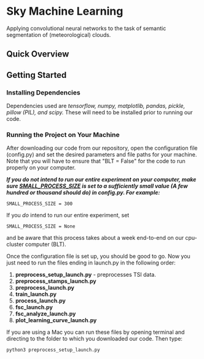 # Sky Machine Learning

Applying convolutional neural networks to the task of semantic segmentation of (meteorological) clouds. 


## Quick Overview



## Getting Started

### Installing Dependencies

Dependencies used are <i>tensorflow, numpy, matplotlib, pandas, pickle, pillow (PIL), and scipy.</i> These will need to be installed prior to running our code.

### Running the Project on Your Machine

After downloading our code from our repository, open the configuration file (config.py) and set the desired parameters and file paths for your machine. Note that you will have to ensure that "BLT = False" for the code to run properly on your computer.

<b><em>If you do not intend to run our entire experiment on your computer, make sure <u>SMALL_PROCESS_SIZE</u> is set to a sufficiently small value (A few hundred or thousand should do) in config.py. For example:</em></b>
```
SMALL_PROCESS_SIZE = 300
```

If you <em>do</em> intend to run our entire experiment, set
```
SMALL_PROCESS_SIZE = None
```

and be aware that this process takes about a week end-to-end on our cpu-cluster computer (BLT). 

Once the configuration file is set up, you should be good to go. Now you just need to run the files ending in launch.py in the following order:
<ol>
  <li> <strong>preprocess_setup_launch.py</strong> - preprocesses TSI data.</li>
  <li><strong>preprocess_stamps_launch.py</strong></li>
  <li><strong>preprocess_launch.py</strong></li>
  <li><strong>train_launch.py</strong></li>
  <li><strong>process_launch.py</strong></li>
  <li><strong>fsc_launch.py</strong></li>
  <li><strong>fsc_analyze_launch.py</strong></li> 
  <li><strong>plot_learning_curve_launch.py</strong></li>
</ol>

If you are using a Mac you can run these files by opening terminal and directing to the folder to which you downloaded our code. Then type:
```python
python3 preprocess_setup_launch.py
```
